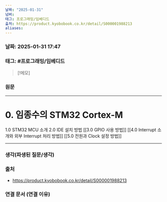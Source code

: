 ```yaml
---
날짜: "2025-01-31"
넘버: 
태그: 프로그래밍/임베디드
출처: https://product.kyobobook.co.kr/detail/S000001988213
aliases:
---
```

### 날짜:  2025-01-31 17:47

### 태그: #프로그래밍/임베디드 

>[!메모]
>

### 원문
---
# 0. 임종수의 STM32 Cortex-M
1.0 STM32 MCU 소개
2.0 IDE 설치 방법
[[3.0 GPIO 사용 방법]]
[[4.0 Interrupt 소개와 외부 Interrupt 처리 방법]]
[[5.0 전원과 Clock 설정 방법]]


---
### 생각(파생된 질문/생각)

### 출처
- https://product.kyobobook.co.kr/detail/S000001988213

### 연결 문서 (연결 이유)

